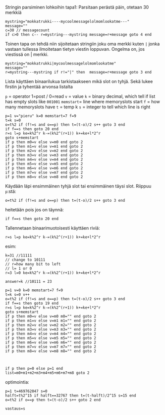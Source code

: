 Stringin parsiminen lohkoihin tapa1:
Parsitaan perästä päin, otetaan 30 merkkiä

```
mystring="mokkatrukki----mycoolmessagelolmomlookatme---"
message=""
c=30 // messagecount
if c>0 then c-- r=mystring---mystring message=r+message goto 4 end
```

Toinen tapa on tehdä niin sijoitetaan stringiin joku oma merkki kuten `|`
jonka vastaan tullessa ilmoitetaan tietyn viestin loppuvan. Ongelma on, jos viestissä on | merkki.

```
mystring="mokkatrukki|mycoolmessagelolmomlookatme"
message=""
r=mystring---mystring if r!="|" then  message=r+message goto 3 end
```

Lista käyttäen binaarilukua tarkistaakseen mikä slot on tyhjä. Sekä lukee firstin ja tyhentää arvonsa listalta

`p` = operator 1=post / 0=read
`v` = value
`k` = binary decimal, which tell if list has empty slots like `001001`
`memstart`= line where memoryslots start
`f` = how many memoryslots have
`t` = temp k
`s` = integer to tell which line is right
```
p=1 v="pieru" k=0 memstart=7 f=9
t=k s=0
o=t%2 if (f!=s and o==p) then t=(t-o)/2 s++ goto 3 end
if f==s then goto 20 end
r=s l=p ke=k%2^r k-=(k%2^(r+1)) k+=ke+l*2^r
goto s+memstart
if p then m0=v else v=m0 end goto 2
if p then m1=v else v=m1 end goto 2
if p then m2=v else v=m2 end goto 2
if p then m3=v else v=m3 end goto 2
if p then m4=v else v=m4 end goto 2
if p then m5=v else v=m5 end goto 2
if p then m6=v else v=m6 end goto 2
if p then m7=v else v=m7 end goto 2
if p then m8=v else v=m8 end goto 2
```
Käydään läpi ensimmäinen tyhjä slot tai ensimmäinen täysi slot. Riippuu `p`:stä:
```
o=t%2 if (f!=s and o==p) then t=(t-o)/2 s++ goto 3 end
```
heitetään pois jos on täynnä:
```
if f==s then goto 20 end
```
Tallennetaan binaarimuotoisesti käyttäen riviä:
```
r=s l=p ke=k%2^r k-=(k%2^(r+1)) k+=ke+l*2^r
```
esim:
```
k=31 //11111
// change to 10111
// r=how many bit to left
// l= 1 or 0
r=3 l=0 ke=k%2^r k-=(k%2^(r+1)) k+=ke+l*2^r

answer=k //10111 = 23
```

```
p=1 v=0 k=0 memstart=7 f=9
t=k s=0 v++
o=t%2 if (f!=s and o==p) then t=(t-o)/2 s++ goto 3 end
if f==s then goto 19 end
r=s l=p ke=k%2^r k-=(k%2^(r+1)) k+=ke+l*2^r
goto s+memstart
if p then m0=v else v=m0 m0="" end goto 2
if p then m1=v else v=m1 m1="" end goto 2
if p then m2=v else v=m2 m2="" end goto 2
if p then m3=v else v=m3 m3="" end goto 2
if p then m4=v else v=m4 m4="" end goto 2
if p then m5=v else v=m5 m5="" end goto 2
if p then m6=v else v=m6 m6="" end goto 2
if p then m7=v else v=m7 m7="" end goto 2
if p then m8=v else v=m8 m8="" end goto 2



if p then p=0 else p=1 end
list=m0+m1+m2+m3+m4+m5+m6+m7+m8 goto 2
```

optimointia:
```
p=1 t=469762047 s=0
halft=t%2^15 if halft==32767 then t=(t-halft)/2^15 s=15 end
o=t%2 if o==p then t=(t-o)/2 s++ goto 2 end

vastaus=s
```
